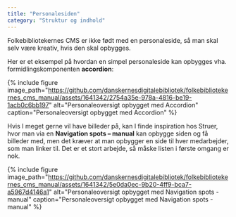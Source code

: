 ```yaml
---
title: "Personalesiden"
category: "Struktur og indhold"
---
```

Folkebibliotekernes CMS er ikke født med en personaleside, så man skal selv være kreativ, hvis den skal opbygges. 

Her er et eksempel på hvordan en simpel personaleside kan opbygges vha. formidlingskomponenten **accordion**: 

{% include figure image_path="https://github.com/danskernesdigitalebibliotek/folkebibliotekernes_cms_manual/assets/1641342/2754a35e-978a-4816-be19-1acb0c6bb197" alt="Personaleoversigt opbygget med Accordion" caption="Personaleoversigt opbygget med Accordion" %}

Hvis I meget gerne vil have billeder på, kan I finde inspiration hos Struer, hvor man via en **Navigation spots – manual** kan opbygge siden og få billeder med, men det kræver at man opbygger en side til hver medarbejder, som man linker til. Det er et stort arbejde, så måske listen i første omgang er nok.

{% include figure image_path="https://github.com/danskernesdigitalebibliotek/folkebibliotekernes_cms_manual/assets/1641342/5e0da0ec-9b20-4ff9-bca7-a5967d4146a1" alt="Personaleoversigt opbygget med Navigation spots - manual" caption="Personaleoversigt opbygget med Navigation spots - manual" %}




